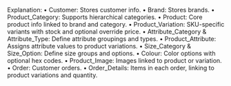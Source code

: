Explanation:
•	Customer: Stores customer info.
•	Brand: Stores brands.
•	Product_Category: Supports hierarchical categories.
•	Product: Core product info linked to brand and category.
•	Product_Variation: SKU-specific variants with stock and optional override price.
•	Attribute_Category & Attribute_Type: Define attribute groupings and types.
•	Product_Attribute: Assigns attribute values to product variations.
•	Size_Category & Size_Option: Define size groups and options.
•	Colour: Color options with optional hex codes.
•	Product_Image: Images linked to product or variation.
•	Order: Customer orders.
•	Order_Details: Items in each order, linking to product variations and quantity.
